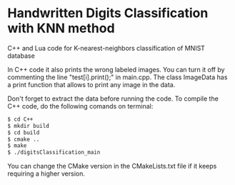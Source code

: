 # Handwritten Digits Classification with KNN method
C++ and Lua code for K-nearest-neighbors classification of MNIST database

In C++ code it also prints the wrong labeled images. You can turn it off by commenting the line "test\[i\].print();" in main.cpp. The class ImageData has a print function that allows to print any image in the data.

Don't forget to extract the data before running the code.
To compile the C++ code, do the following comands on terminal:

```sh
$ cd C++
$ mkdir build
$ cd build
$ cmake ..
$ make
$ ./digitsClassification_main
```

You can change the CMake version in the CMakeLists.txt file if it keeps requiring a higher version.

